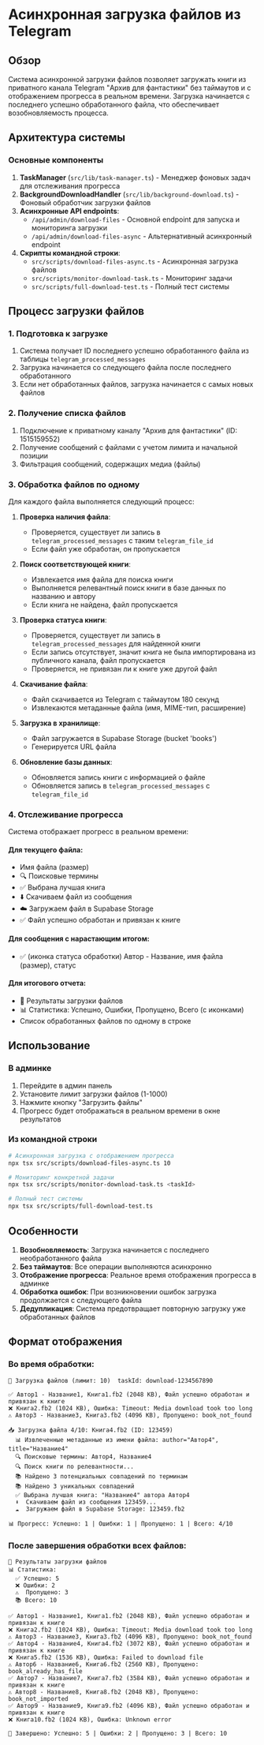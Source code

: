 # Асинхронная загрузка файлов из Telegram

## Обзор

Система асинхронной загрузки файлов позволяет загружать книги из приватного канала Telegram "Архив для фантастики" без таймаутов и с отображением прогресса в реальном времени. Загрузка начинается с последнего успешно обработанного файла, что обеспечивает возобновляемость процесса.

## Архитектура системы

### Основные компоненты

1. **TaskManager** (`src/lib/task-manager.ts`) - Менеджер фоновых задач для отслеживания прогресса
2. **BackgroundDownloadHandler** (`src/lib/background-download.ts`) - Фоновый обработчик загрузки файлов
3. **Асинхронные API endpoints**:
   - `/api/admin/download-files` - Основной endpoint для запуска и мониторинга загрузки
   - `/api/admin/download-files-async` - Альтернативный асинхронный endpoint
4. **Скрипты командной строки**:
   - `src/scripts/download-files-async.ts` - Асинхронная загрузка файлов
   - `src/scripts/monitor-download-task.ts` - Мониторинг задачи
   - `src/scripts/full-download-test.ts` - Полный тест системы

## Процесс загрузки файлов

### 1. Подготовка к загрузке

1. Система получает ID последнего успешно обработанного файла из таблицы `telegram_processed_messages`
2. Загрузка начинается со следующего файла после последнего обработанного
3. Если нет обработанных файлов, загрузка начинается с самых новых файлов

### 2. Получение списка файлов

1. Подключение к приватному каналу "Архив для фантастики" (ID: 1515159552)
2. Получение сообщений с файлами с учетом лимита и начальной позиции
3. Фильтрация сообщений, содержащих медиа (файлы)

### 3. Обработка файлов по одному

Для каждого файла выполняется следующий процесс:

1. **Проверка наличия файла**:
   - Проверяется, существует ли запись в `telegram_processed_messages` с таким `telegram_file_id`
   - Если файл уже обработан, он пропускается

2. **Поиск соответствующей книги**:
   - Извлекается имя файла для поиска книги
   - Выполняется релевантный поиск книги в базе данных по названию и автору
   - Если книга не найдена, файл пропускается

3. **Проверка статуса книги**:
   - Проверяется, существует ли запись в `telegram_processed_messages` для найденной книги
   - Если запись отсутствует, значит книга не была импортирована из публичного канала, файл пропускается
   - Проверяется, не привязан ли к книге уже другой файл

4. **Скачивание файла**:
   - Файл скачивается из Telegram с таймаутом 180 секунд
   - Извлекаются метаданные файла (имя, MIME-тип, расширение)

5. **Загрузка в хранилище**:
   - Файл загружается в Supabase Storage (bucket 'books')
   - Генерируется URL файла

6. **Обновление базы данных**:
   - Обновляется запись книги с информацией о файле
   - Обновляется запись в `telegram_processed_messages` с `telegram_file_id`

### 4. Отслеживание прогресса

Система отображает прогресс в реальном времени:

#### Для текущего файла:
- Имя файла (размер)
- 🔍 Поисковые термины
- ✅ Выбрана лучшая книга
- ⬇️ Скачиваем файл из сообщения
- ☁️ Загружаем файл в Supabase Storage
- ✅ Файл успешно обработан и привязан к книге

#### Для сообщения с нарастающим итогом:
- ✅ (иконка статуса обработки) Автор - Название, имя файла (размер), статус

#### Для итогового отчета:
- 🚀 Результаты загрузки файлов
- 📊 Статистика: Успешно, Ошибки, Пропущено, Всего (с иконками)
- Список обработанных файлов по одному в строке

## Использование

### В админке

1. Перейдите в админ панель
2. Установите лимит загрузки файлов (1-1000)
3. Нажмите кнопку "Загрузить файлы"
4. Прогресс будет отображаться в реальном времени в окне результатов

### Из командной строки

```bash
# Асинхронная загрузка с отображением прогресса
npx tsx src/scripts/download-files-async.ts 10

# Мониторинг конкретной задачи
npx tsx src/scripts/monitor-download-task.ts <taskId>

# Полный тест системы
npx tsx src/scripts/full-download-test.ts
```

## Особенности

1. **Возобновляемость**: Загрузка начинается с последнего необработанного файла
2. **Без таймаутов**: Все операции выполняются асинхронно
3. **Отображение прогресса**: Реальное время отображения прогресса в админке
4. **Обработка ошибок**: При возникновении ошибок загрузка продолжается с следующего файла
5. **Дедупликация**: Система предотвращает повторную загрузку уже обработанных файлов

## Формат отображения

### Во время обработки:
```
🚀 Загрузка файлов (лимит: 10)  taskId: download-1234567890

✅ Автор1 - Название1, Книга1.fb2 (2048 KB), Файл успешно обработан и привязан к книге
❌ Книга2.fb2 (1024 KB), Ошибка: Timeout: Media download took too long
⚠️ Автор3 - Название3, Книга3.fb2 (4096 KB), Пропущено: book_not_found

📥 Загрузка файла 4/10: Книга4.fb2 (ID: 123459)
  📊 Извлеченные метаданные из имени файла: author="Автор4", title="Название4"
  🔍 Поисковые термины: Автор4, Название4
  🔍 Поиск книги по релевантности...
  📚 Найдено 3 потенциальных совпадений по терминам
  📚 Найдено 3 уникальных совпадений
  ✅ Выбрана лучшая книга: "Название4" автора Автор4
  ⬇️  Скачиваем файл из сообщения 123459...
  ☁️  Загружаем файл в Supabase Storage: 123459.fb2

📊 Прогресс: Успешно: 1 | Ошибки: 1 | Пропущено: 1 | Всего: 4/10
```

### После завершения обработки всех файлов:

```
🚀 Результаты загрузки файлов
📊 Статистика:
  ✅ Успешно: 5
  ❌ Ошибки: 2
  ⚠️  Пропущено: 3
  📚 Всего: 10

✅ Автор1 - Название1, Книга1.fb2 (2048 KB), Файл успешно обработан и привязан к книге
❌ Книга2.fb2 (1024 KB), Ошибка: Timeout: Media download took too long
⚠️ Автор3 - Название3, Книга3.fb2 (4096 KB), Пропущено: book_not_found
✅ Автор4 - Название4, Книга4.fb2 (3072 KB), Файл успешно обработан и привязан к книге
❌ Книга5.fb2 (1536 KB), Ошибка: Failed to download file
⚠️ Автор6 - Название6, Книга6.fb2 (2560 KB), Пропущено: book_already_has_file
✅ Автор7 - Название7, Книга7.fb2 (3584 KB), Файл успешно обработан и привязан к книге
⚠️ Автор8 - Название8, Книга8.fb2 (2048 KB), Пропущено: book_not_imported
✅ Автор9 - Название9, Книга9.fb2 (4096 KB), Файл успешно обработан и привязан к книге
❌ Книга10.fb2 (1024 KB), Ошибка: Unknown error

🏁 Завершено: Успешно: 5 | Ошибки: 2 | Пропущено: 3 | Всего: 10
```